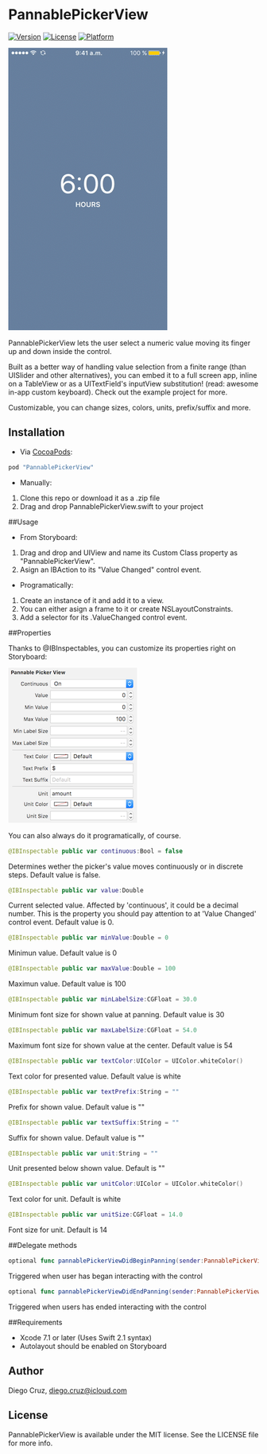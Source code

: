 # PannablePickerView

[![Version](https://img.shields.io/cocoapods/v/PannablePickerView.svg?style=flat)](http://cocoapods.org/pods/PannablePickerView)
[![License](https://img.shields.io/cocoapods/l/PannablePickerView.svg?style=flat)](http://cocoapods.org/pods/PannablePickerView)
[![Platform](https://img.shields.io/cocoapods/p/PannablePickerView.svg?style=flat)](http://cocoapods.org/pods/PannablePickerView)

![](https://raw.githubusercontent.com/cruzdiego/PannablePickerView/master/Pod/Assets/Intro.gif)

PannablePickerView lets the user select a numeric value moving its finger up and down inside the control.

Built as a better way of handling value selection from a finite range (than UISlider and other alternatives), you can embed it to a full screen app, inline on a TableView or as a UITextField's inputView substitution! (read: awesome in-app custom keyboard). Check out the example project for more.

Customizable, you can change sizes, colors, units, prefix/suffix and more.

## Installation

- Via [CocoaPods](http://cocoapods.org):

```ruby
pod "PannablePickerView"
```

- Manually:

1. Clone this repo or download it as a .zip file
2. Drag and drop PannablePickerView.swift to your project

##Usage

- From Storyboard:

1. Drag and drop and UIView and name its Custom Class property as "PannablePickerView".
2. Asign an IBAction to its "Value Changed" control event.

- Programatically:

1. Create an instance of it and add it to a view.
2. You can either asign a frame to it or create NSLayoutConstraints.
3. Add a selector for its .ValueChanged control event.

##Properties

Thanks to @IBInspectables, you can customize its properties right on Storyboard:

![](https://raw.githubusercontent.com/cruzdiego/PannablePickerView/master/Pod/Assets/IBInspectables.png)

You can also always do it programatically, of course.

```swift
@IBInspectable public var continuous:Bool = false
```

Determines wether the picker's value moves continuously or in discrete steps. Default value is false.

```swift
@IBInspectable public var value:Double
```

Current selected value. Affected by 'continuous', it could be a decimal number. This is the property you should pay attention to at 'Value Changed' control event. Default value is 0.

```swift
@IBInspectable public var minValue:Double = 0
```

Minimun value. Default value is 0

```swift
@IBInspectable public var maxValue:Double = 100
```

Maximun value. Default value is 100

```swift
@IBInspectable public var minLabelSize:CGFloat = 30.0
```

Minimum font size for shown value at panning. Default value is 30

```swift
@IBInspectable public var maxLabelSize:CGFloat = 54.0
```

Maximum font size for shown value at the center. Default value is 54

```swift
@IBInspectable public var textColor:UIColor = UIColor.whiteColor()
```

Text color for presented value. Default value is white

```swift
@IBInspectable public var textPrefix:String = ""
```

Prefix for shown value. Default value is ""

```swift
@IBInspectable public var textSuffix:String = ""
```

Suffix for shown value.  Default value is ""

```swift
@IBInspectable public var unit:String = ""
```

Unit presented below shown value. Default is ""

```swift
@IBInspectable public var unitColor:UIColor = UIColor.whiteColor()
```

Text color for unit. Default is white

```swift
@IBInspectable public var unitSize:CGFloat = 14.0
```

Font size for unit. Default is 14

##Delegate methods

```swift
optional func pannablePickerViewDidBeginPanning(sender:PannablePickerView)
```

Triggered when user has began interacting with the control

```swift
optional func pannablePickerViewDidEndPanning(sender:PannablePickerView)
```

Triggered when users has ended interacting with the control

##Requirements

- Xcode 7.1 or later (Uses Swift 2.1 syntax)
- Autolayout should be enabled on Storyboard

## Author

Diego Cruz, diego.cruz@icloud.com

## License

PannablePickerView is available under the MIT license. See the LICENSE file for more info.
